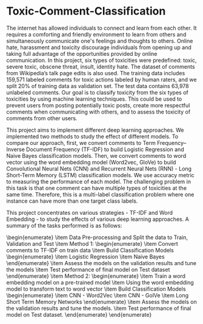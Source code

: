 # Toxic-Comment-Classification


The internet has allowed individuals to connect and learn from each other. It requires a comforting and friendly environment to learn from others and simultaneously communicate one's feelings and thoughts to others. Online hate, harassment and toxicity discourage individuals from opening up and taking full advantage of the opportunities provided by online communication. In this project, six types of toxicities were predefined: toxic, severe toxic, obscene threat, insult, identity hate. The dataset of comments from Wikipedia’s talk page edits is also used. The training data includes 159,571 labeled comments for toxic actions labeled by human raters, and we split 20% of training data as validation set. The test data contains 63,978 unlabeled comments. Our goal is to classify toxicity from the six types of toxicities by using machine learning techniques. This could be used to prevent users from posting potentially toxic posts, create more respectful comments when communicating with others, and to assess the toxicity of comments from other users. 

This project aims to implement different deep learning approaches. We implemented two methods to study the effect of different models. To compare our approach, first, we convert comments to Term Frequency–Inverse Document Frequency (TF-IDF) to build Logistic Regression and Naive Bayes classification models. Then, we convert comments to word vector using the word embedding model (Word2vec, GloVe) to build Convolutional Neural Nets (CNN) and Recurrent Neural Nets (RNN) - Long Short-Term Memory (LSTM) classification models. We use accuracy metric to measuring the performance of each model. The challenging problem in this task is that one comment can have multiple types of toxicities at the same time. Therefore, this is a multi-label classification problem where one instance can have more than one target class labels.


This project concentrates on various strategies - TF-IDF and Word Embedding - to study the effects of various deep learning approaches. A summary of the tasks performed is as follows:

 \begin{enumerate}
   \item Data Pre-processing and Split the data to Train, Validation and Test
   \item Method 1:
   \begin{enumerate}
     \item Convert comments to TF-IDF on train data
     \item Build Classification Models
     \begin{enumerate}
       \item Logistic Regression
       \item Naive Bayes
     \end{enumerate}
     \item Assess the models on the validation results and tune the models
     \item Test performance of final model on Test dataset
   \end{enumerate}
   \item Method 2:
   \begin{enumerate}
     \item Train a word embedding model on a pre-trained model
     \item Using the word embedding model to transform text to word vector
     \item Build Classification Models
     \begin{enumerate}
      \item CNN - Word2Vec
      \item CNN - GolVe
      \item Long Short Term Memory Networks
     \end{enumerate}
     \item Assess the models on the validation results and tune the models. 
     \item Test performance of final model on Test dataset.
   \end{enumerate}
 \end{enumerate}
